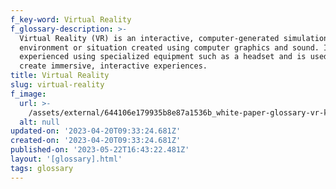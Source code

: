 ```yaml
---
f_key-word: Virtual Reality
f_glossary-description: >-
  Virtual Reality (VR) is an interactive, computer-generated simulation of an
  environment or situation created using computer graphics and sound. It can be
  experienced using specialized equipment such as a headset and is used to
  create immersive, interactive experiences.
title: Virtual Reality
slug: virtual-reality
f_image:
  url: >-
    /assets/external/644106e179935b8e87a1536b_white-paper-glossary-vr-keiken-gabriel-massan201.jpg
  alt: null
updated-on: '2023-04-20T09:33:24.681Z'
created-on: '2023-04-20T09:33:24.681Z'
published-on: '2023-05-22T16:43:22.481Z'
layout: '[glossary].html'
tags: glossary
---
```



